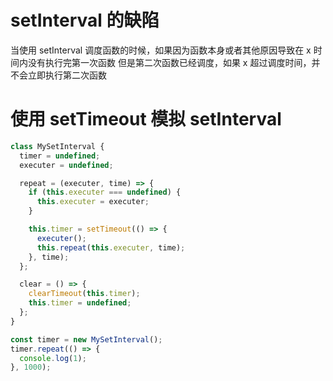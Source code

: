 # setInterval 的缺陷

当使用 setInterval 调度函数的时候，如果因为函数本身或者其他原因导致在 x 时间内没有执行完第一次函数
但是第二次函数已经调度，如果 x 超过调度时间，并不会立即执行第二次函数

# 使用 setTimeout 模拟 setInterval

```javascript
class MySetInterval {
  timer = undefined;
  executer = undefined;

  repeat = (executer, time) => {
    if (this.executer === undefined) {
      this.executer = executer;
    }

    this.timer = setTimeout(() => {
      executer();
      this.repeat(this.executer, time);
    }, time);
  };

  clear = () => {
    clearTimeout(this.timer);
    this.timer = undefined;
  };
}

const timer = new MySetInterval();
timer.repeat(() => {
  console.log(1);
}, 1000);
```
